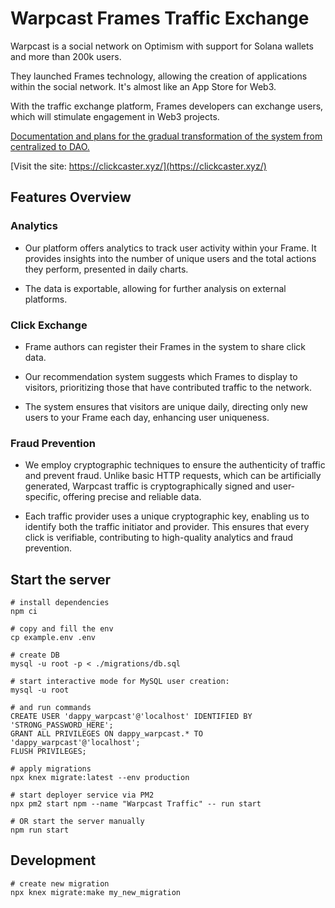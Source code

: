 # Warpcast Frames Traffic Exchange

Warpcast is a social network on Optimism with support for Solana wallets and more than 200k users. 

They launched Frames technology, allowing the creation of applications within the social network. It's almost like an App Store for Web3.

With the traffic exchange platform, Frames developers can exchange users, which will stimulate engagement in Web3 projects.

[Documentation and plans for the gradual transformation of the system from centralized to DAO.](/docs/README.md)

[Visit the site: https://clickcaster.xyz/](https://clickcaster.xyz/)

## Features Overview

### Analytics

- Our platform offers analytics to track user activity within your Frame. It provides insights into the number of unique users and the total actions they perform, presented in daily charts.

- The data is exportable, allowing for further analysis on external platforms.

### Click Exchange

- Frame authors can register their Frames in the system to share click data.

- Our recommendation system suggests which Frames to display to visitors, prioritizing those that have contributed traffic to the network.

- The system ensures that visitors are unique daily, directing only new users to your Frame each day, enhancing user uniqueness.

### Fraud Prevention

- We employ cryptographic techniques to ensure the authenticity of traffic and prevent fraud. Unlike basic HTTP requests, which can be artificially generated, Warpcast traffic is cryptographically signed and user-specific, offering precise and reliable data.

- Each traffic provider uses a unique cryptographic key, enabling us to identify both the traffic initiator and provider. This ensures that every click is verifiable, contributing to high-quality analytics and fraud prevention.

## Start the server

```shell
# install dependencies
npm ci

# copy and fill the env
cp example.env .env

# create DB
mysql -u root -p < ./migrations/db.sql

# start interactive mode for MySQL user creation:
mysql -u root

# and run commands
CREATE USER 'dappy_warpcast'@'localhost' IDENTIFIED BY 'STRONG_PASSWORD_HERE';
GRANT ALL PRIVILEGES ON dappy_warpcast.* TO 'dappy_warpcast'@'localhost';
FLUSH PRIVILEGES;

# apply migrations
npx knex migrate:latest --env production

# start deployer service via PM2
npx pm2 start npm --name "Warpcast Traffic" -- run start

# OR start the server manually
npm run start
```

## Development

```shell
# create new migration
npx knex migrate:make my_new_migration
```
